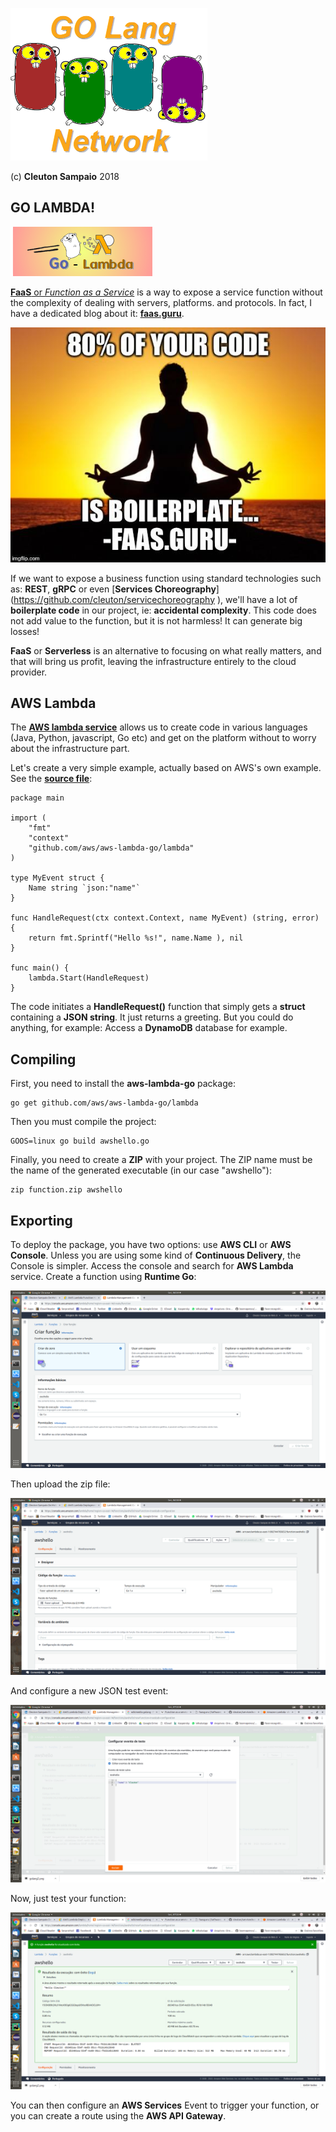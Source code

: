 ![](../../golangnetwork-logo.png)

(c) **Cleuton Sampaio** 2018

## GO LAMBDA!

![](../../images/golambda.png)

[**FaaS** or *Function as a Service*](https://en.wikipedia.org/wiki/Function_as_a_service) is a way to expose a service function without the complexity of dealing with servers, platforms. and protocols. In fact, I have a dedicated blog about it: [**faas.guru**](http://faas.guru).

![](../../images/faasguru1.jpeg)

If we want to expose a business function using standard technologies such as: **REST**, **gRPC** or even [**Services Choreography**] (https://github.com/cleuton/servicechoreography ), we'll have a lot of **boilerplate code** in our project, ie: **accidental complexity**. This code does not add value to the function, but it is not harmless! It can generate big losses!

**FaaS** or **Serverless** is an alternative to focusing on what really matters, and that will bring us profit, leaving the infrastructure entirely to the cloud provider.

## AWS Lambda

The [**AWS lambda service**](https://aws.amazon.com/en/lambda/) allows us to create code in various languages ​​(Java, Python, javascript, Go etc) and get on the platform without to worry about the infrastructure part.

Let's create a very simple example, actually based on AWS's own example. See the [**source file**](../../code/golambda/awshello.go):

```
package main

import (
	"fmt"
	"context"
	"github.com/aws/aws-lambda-go/lambda"
)

type MyEvent struct {
	Name string `json:"name"`
}

func HandleRequest(ctx context.Context, name MyEvent) (string, error) {
	return fmt.Sprintf("Hello %s!", name.Name ), nil
}

func main() {
	lambda.Start(HandleRequest)
}

```

The code initiates a **HandleRequest()** function that simply gets a **struct** containing a **JSON string**. It just returns a greeting. But you could do anything, for example: Access a **DynamoDB** database for example.

## Compiling

First, you need to install the **aws-lambda-go** package:

```
go get github.com/aws/aws-lambda-go/lambda
```

Then you must compile the project:

```
GOOS=linux go build awshello.go
```

Finally, you need to create a **ZIP** with your project. The ZIP name must be the name of the generated executable (in our case "awshello"):

```
zip function.zip awshello
```

## Exporting

To deploy the package, you have two options: use **AWS CLI** or **AWS Console**. Unless you are using some kind of **Continuous Delivery**, the Console is simpler. Access the console and search for **AWS Lambda** service. Create a function using **Runtime Go**:

![](../../images/f1.png)

Then upload the zip file: 

![](../../images/f2.png)

And configure a new JSON test event: 

![](../../images/f3.png)

Now, just test your function: 

![](../../images/f4.png)

You can then configure an **AWS Services** Event to trigger your function, or you can create a route using the **AWS API Gateway**.


